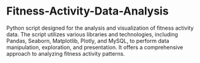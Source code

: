 # Fitness-Activity-Data-Analysis
Python script designed for the analysis and visualization of fitness activity data. The script utilizes various libraries and technologies, including Pandas, Seaborn, Matplotlib, Plotly, and MySQL, to perform data manipulation, exploration, and presentation. It offers a comprehensive approach to analyzing fitness activity patterns.
